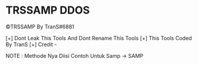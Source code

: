 # TRSSAMP DDOS
©TRSSAMP By TranS#6881

[+] Dont Leak This Tools And Dont Rename This Tools
[+] This Tools Coded By TranS
[+] Credit -

NOTE : Methode Nya Diisi Contoh Untuk Samp → SAMP

